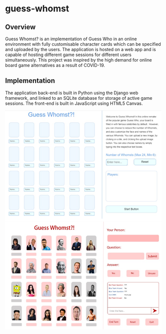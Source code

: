 # guess-whomst

## Overview
Guess Whomst? is an implementation of Guess Who in an online environment with fully customisable character cards which can be specified and uploaded by the users. The application is hosted on a web app and is capable of hosting different game sessions for different users simultaneously. This project was inspired by the high demand for online board game alternatives as a result of COVID-19.

## Implementation
The application back-end is built in Python using the Django web framework, and linked to an SQLite database for storage of active game sessions. The front-end is built in JavaScript using HTML5 Canvas.

![alt text](https://github.com/dy27/guess-whomst//blob/master/interface_images/interface_1.jpg?raw=true)
![alt text](https://github.com/dy27/guess-whomst//blob/master/interface_images/interface_2.jpg?raw=true)
